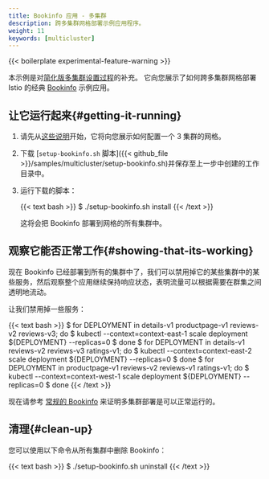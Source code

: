 ```yaml
---
title: Bookinfo 应用 - 多集群
description: 跨多集群网格部署示例应用程序。
weight: 11
keywords: [multicluster]
---
```


{{< boilerplate experimental-feature-warning >}}

本示例是对[简化版多集群设置过程](/zh/docs/setup/install/multicluster/simplified)的补充。
它向您展示了如何跨多集群网格部署 Istio 的经典 [Bookinfo](/zh/docs/examples/bookinfo) 示例应用。

## 让它运行起来{#getting-it-running}

1. 请先从[这些说明](/zh/docs/setup/install/multicluster/simplified)开始，它将向您展示如何配置一个 3 集群的网格。

1. 下载 [`setup-bookinfo.sh` 脚本]({{< github_file >}}/samples/multicluster/setup-bookinfo.sh)并保存至上一步中创建的工作目录中。

1. 运行下载的脚本：

    {{< text bash >}}
    $ ./setup-bookinfo.sh install
    {{< /text >}}

    这将会把 Bookinfo 部署到网格的所有集群中。

## 观察它能否正常工作{#showing-that-its-working}

现在 Bookinfo 已经部署到所有的集群中了，我们可以禁用掉它的某些集群中的某些服务，然后观察整个应用继续保持响应状态，表明流量可以根据需要在群集之间透明地流动。

让我们禁用掉一些服务：

{{< text bash >}}
$ for DEPLOYMENT in details-v1 productpage-v1 reviews-v2 reviews-v3; do
$    kubectl --context=context-east-1 scale deployment ${DEPLOYMENT} --replicas=0
$ done
$ for DEPLOYMENT in details-v1 reviews-v2 reviews-v3 ratings-v1; do
$    kubectl --context=context-east-2 scale deployment ${DEPLOYMENT} --replicas=0
$ done
$ for DEPLOYMENT in productpage-v1 reviews-v2 reviews-v1 ratings-v1; do
$    kubectl --context=context-west-1 scale deployment ${DEPLOYMENT} --replicas=0
$ done
{{< /text >}}

现在请参考 [常规的 Bookinfo](/zh/docs/examples/bookinfo) 来证明多集群部署是可以正常运行的。

## 清理{#clean-up}

您可以使用以下命令从所有集群中删除 Bookinfo：

{{< text bash >}}
$ ./setup-bookinfo.sh uninstall
{{< /text >}}
